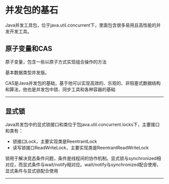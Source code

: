 #   并发包的基石

Java并发工具包，位于java.util.concurrent下，里面包含很多易用且高性能的并发开发工具。

##  原子变量和CAS

原子变量，包含一些以原子方式实现组合操作的方法

基本数据类型并发版。

CAS是Java并发包的基础，基于他可以实现高效的、乐观的、非阻塞式数据结构和算法，他也是并发包中锁、同步工具和各种容器的基础

----

##  显式锁

Java并发包中的显式锁接口和类位于包java.util.concurrent.locks下，主要接口和类有：
-   锁接口Lock，主要实现类是ReentrantLock
-   读写锁接口ReadWriteLock，主要实现类是ReentrantReadWriteLock

锁用于解决竞态条件问题，条件是线程间的协作机制。显式锁与synchronized相对应，而显式条件与wait/notify相对应。wait/notify与synchronized配合使用，显式条件与显式锁配合使用

----